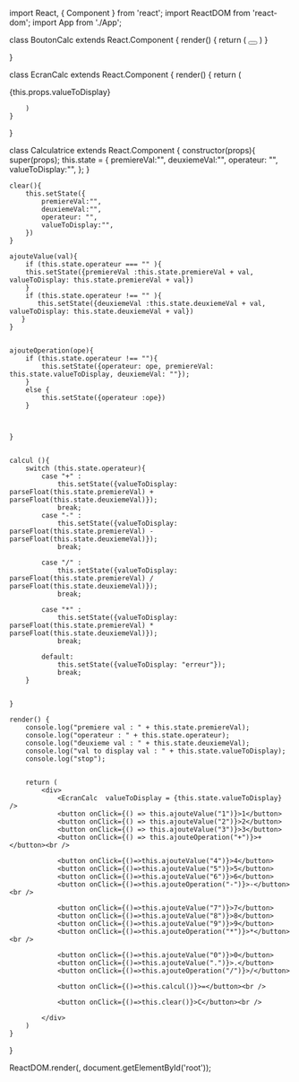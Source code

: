 import React, { Component } from 'react';
import ReactDOM from 'react-dom';
import App from './App';


class BoutonCalc extends React.Component {
    render() {
        return (
            <button
                onClick={this.props.onClick}>
            </button>
        )
    }

}

class EcranCalc extends React.Component {
    render() {
        return (
            <div>
                {this.props.valueToDisplay}
            </div>

        )
    }
}

class Calculatrice extends React.Component {
    constructor(props){
        super(props);
        this.state = {
            premiereVal:"",
            deuxiemeVal:"",
            operateur: "",
            valueToDisplay:"",
        };
    }

    clear(){
        this.setState({
            premiereVal:"",
            deuxiemeVal:"",
            operateur: "",
            valueToDisplay:"",
        })
    }

    ajouteValue(val){
        if (this.state.operateur === "" ){
        this.setState({premiereVal :this.state.premiereVal + val, valueToDisplay: this.state.premiereVal + val})
        }
        if (this.state.operateur !== "" ){
           this.setState({deuxiemeVal :this.state.deuxiemeVal + val, valueToDisplay: this.state.deuxiemeVal + val})
       }
    }


    ajouteOperation(ope){
        if (this.state.operateur !== ""){
            this.setState({operateur: ope, premiereVal: this.state.valueToDisplay, deuxiemeVal: ""});
        }
        else {
            this.setState({operateur :ope})
        }



    }


    calcul (){
        switch (this.state.operateur){
            case "+" :
                this.setState({valueToDisplay: parseFloat(this.state.premiereVal) + parseFloat(this.state.deuxiemeVal)});
                break;
            case "-" :
                this.setState({valueToDisplay: parseFloat(this.state.premiereVal) - parseFloat(this.state.deuxiemeVal)});
                break;

            case "/" :
                this.setState({valueToDisplay: parseFloat(this.state.premiereVal) / parseFloat(this.state.deuxiemeVal)});
                break;

            case "*" :
                this.setState({valueToDisplay: parseFloat(this.state.premiereVal) * parseFloat(this.state.deuxiemeVal)});
                break;

            default:
                this.setState({valueToDisplay: "erreur"});
                break;
        }


    }

    render() {
        console.log("premiere val : " + this.state.premiereVal);
        console.log("operateur : " + this.state.operateur);
        console.log("deuxieme val : " + this.state.deuxiemeVal);
        console.log("val to display val : " + this.state.valueToDisplay);
        console.log("stop");


        return (
            <div>
                <EcranCalc  valueToDisplay = {this.state.valueToDisplay} />
                <button onClick={() => this.ajouteValue("1")}>1</button>
                <button onClick={() => this.ajouteValue("2")}>2</button>
                <button onClick={() => this.ajouteValue("3")}>3</button>
                <button onClick={() => this.ajouteOperation("+")}>+</button><br />

                <button onClick={()=>this.ajouteValue("4")}>4</button>
                <button onClick={()=>this.ajouteValue("5")}>5</button>
                <button onClick={()=>this.ajouteValue("6")}>6</button>
                <button onClick={()=>this.ajouteOperation("-")}>-</button><br />

                <button onClick={()=>this.ajouteValue("7")}>7</button>
                <button onClick={()=>this.ajouteValue("8")}>8</button>
                <button onClick={()=>this.ajouteValue("9")}>9</button>
                <button onClick={()=>this.ajouteOperation("*")}>*</button><br />

                <button onClick={()=>this.ajouteValue("0")}>0</button>
                <button onClick={()=>this.ajouteValue(".")}>.</button>
                <button onClick={()=>this.ajouteOperation("/")}>/</button>

                <button onClick={()=>this.calcul()}>=</button><br />

                <button onClick={()=>this.clear()}>C</button><br />

            </div>
        )
    }

}

ReactDOM.render(<Calculatrice/>, document.getElementById('root'));




